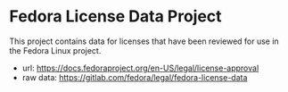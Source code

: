 # Fedora License Data Project
This project contains data for licenses that have been reviewed for use in the Fedora Linux project.
* url: https://docs.fedoraproject.org/en-US/legal/license-approval
* raw data: https://gitlab.com/fedora/legal/fedora-license-data


<!-- .slide: data-background-iframe="https://gitlab.com/fedora/legal/fedora-license-data/-/jobs/artifacts/main/raw/fedora-licenses.json?job=json" data-background-interactive="true" data-preload="false" -->